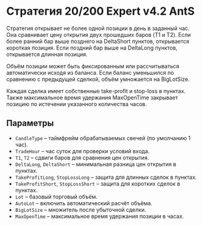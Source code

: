 # Стратегия 20/200 Expert v4.2 AntS

Стратегия открывает не более одной позиции в день в заданный час. Она сравнивает цену открытия двух прошедших баров (T1 и T2). Если более ранний бар выше позднего на DeltaShort пунктов, открывается короткая позиция. Если поздний бар выше на DeltaLong пунктов, открывается длинная позиция.

Объём позиции может быть фиксированным или рассчитываться автоматически исходя из баланса. Если баланс уменьшился по сравнению с предыдущей сделкой, объём умножается на BigLotSize.

Каждая сделка имеет собственные take-profit и stop-loss в пунктах. Также максимальное время удержания MaxOpenTime закрывает позицию по истечении указанного количества часов.

## Параметры

- `CandleType` – таймфрейм обрабатываемых свечей (по умолчанию 1 час).
- `TradeHour` – час суток для проверки условий входа.
- `T1`, `T2` – сдвиги баров для сравнения цен открытия.
- `DeltaLong`, `DeltaShort` – минимальная разница цен открытия в пунктах.
- `TakeProfitLong`, `StopLossLong` – защита для длинных сделок в пунктах.
- `TakeProfitShort`, `StopLossShort` – защита для коротких сделок в пунктах.
- `Lot` – базовый торговый объём.
- `AutoLot` – включить автоматический расчёт объёма.
- `BigLotSize` – множитель после убыточной сделки.
- `MaxOpenTime` – максимальное время удержания позиции в часах.
